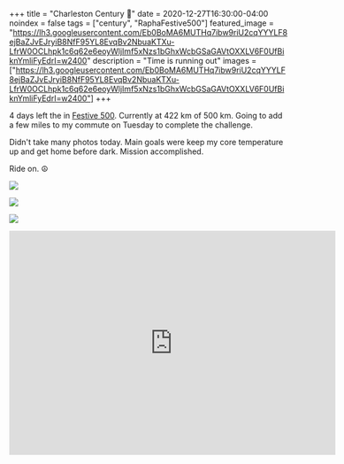 +++
title =  "Charleston Century 💯"
date = 2020-12-27T16:30:00-04:00
noindex = false
tags = ["century", "RaphaFestive500"]
featured_image = "https://lh3.googleusercontent.com/Eb0BoMA6MUTHq7ibw9riU2cqYYYLF8ejBaZJvEJryiB8NfF95YL8EvqBv2NbuaKTXu-LfrW0OCLhpk1c6q62e6eoyWljImf5xNzs1bGhxWcbGSaGAVtOXXLV6F0UfBiknYmliFyEdrI=w2400"
description = "Time is running out"
images = ["https://lh3.googleusercontent.com/Eb0BoMA6MUTHq7ibw9riU2cqYYYLF8ejBaZJvEJryiB8NfF95YL8EvqBv2NbuaKTXu-LfrW0OCLhpk1c6q62e6eoyWljImf5xNzs1bGhxWcbGSaGAVtOXXLV6F0UfBiknYmliFyEdrI=w2400"]
+++

4 days left the in [Festive 500](https://www.rapha.cc/us/en_US/stories/festive-500). Currently at 422 km of 500 km. Going to add a few miles to my commute on Tuesday to complete the challenge.

Didn't take many photos today. Main goals were keep my core temperature up and get home before dark. Mission accomplished.

Ride on. ☮

<a href='https://lh3.googleusercontent.com/Eb0BoMA6MUTHq7ibw9riU2cqYYYLF8ejBaZJvEJryiB8NfF95YL8EvqBv2NbuaKTXu-LfrW0OCLhpk1c6q62e6eoyWljImf5xNzs1bGhxWcbGSaGAVtOXXLV6F0UfBiknYmliFyEdrI=w2400'><img src='https://lh3.googleusercontent.com/Eb0BoMA6MUTHq7ibw9riU2cqYYYLF8ejBaZJvEJryiB8NfF95YL8EvqBv2NbuaKTXu-LfrW0OCLhpk1c6q62e6eoyWljImf5xNzs1bGhxWcbGSaGAVtOXXLV6F0UfBiknYmliFyEdrI=w2400'></a>

<a href='https://lh3.googleusercontent.com/KDwWxF2h54fp1lVeWXs7p6QpRXQq8kdzr6G0IWMeZGiqPfgySkevBRuIAXTGUZCB3z21a3tx6hoYEmBU0GC_qn4WFE_uK5Wh9s0muuCyypLGjYBtXqRstsrxUwAUKIVoaPaRA-wmkt8=w2400'><img src='https://lh3.googleusercontent.com/KDwWxF2h54fp1lVeWXs7p6QpRXQq8kdzr6G0IWMeZGiqPfgySkevBRuIAXTGUZCB3z21a3tx6hoYEmBU0GC_qn4WFE_uK5Wh9s0muuCyypLGjYBtXqRstsrxUwAUKIVoaPaRA-wmkt8=w2400'></a>

<a href='https://lh3.googleusercontent.com/Q3L6K_oODb0yQflQ2vyDfFBAK0uUj0aBaHefqZfeio5-dxppLAGytkxkzf5Wm_KymBIOS721MRcGUfJmxt86UMtuHiuHMUMg1jREwcCEozb54r_6lX4LjpcMN0zyZ2xiCXZ_qUfIQWw=w2400'><img src='https://lh3.googleusercontent.com/Q3L6K_oODb0yQflQ2vyDfFBAK0uUj0aBaHefqZfeio5-dxppLAGytkxkzf5Wm_KymBIOS721MRcGUfJmxt86UMtuHiuHMUMg1jREwcCEozb54r_6lX4LjpcMN0zyZ2xiCXZ_qUfIQWw=w2400'></a>

<iframe height='405' width='590' frameborder='0' allowtransparency='true' scrolling='no' src='https://www.strava.com/activities/4526989091/embed/7f75a9dcbec57271e1332f521a1fd1d85c03a857'></iframe>
